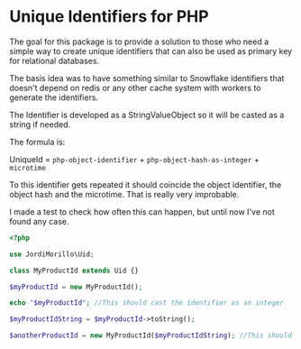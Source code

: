# Unique Identifiers for PHP
The goal for this package is to provide a solution to those who need a simple way to create unique identifiers that can also be used as primary key for relational databases.

The basis idea was to have something similar to Snowflake identifiers that doesn't depend on redis or any other cache system with workers to generate the identifiers.

The Identifier is developed as a StringValueObject so it will be casted as a string if needed.

The formula is:

UniqueId = `php-object-identifier` + `php-object-hash-as-integer` + `microtime`

To this identifier gets repeated it should coincide the object identifier, the object hash and the microtime. That is really very improbable.

I made a test to check how often this can happen, but until now I've not found any case.

```php
<?php

use JordiMorillo\Uid;

class MyProductId extends Uid {}

$myProductId = new MyProductId();

echo "$myProductId"; //This should cast the identifier as an integer

$myProductIdString = $myProductId->toString();

$anotherProductId = new MyProductId($myProductIdString); //This should be a similar equal as $myProductId
```

